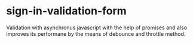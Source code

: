 # sign-in-validation-form
 Validation with asynchronus javascript with the help of promises and also improves its performane by the means of debounce and throttle method.
